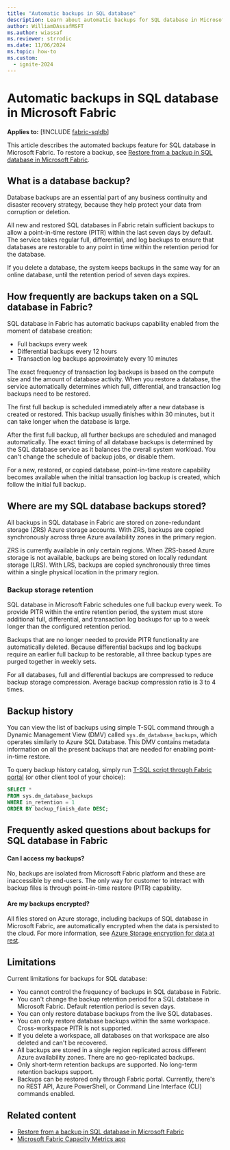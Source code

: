 ```yaml
---
title: "Automatic backups in SQL database"
description: Learn about automatic backups for SQL database in Microsoft Fabric.
author: WilliamDAssafMSFT
ms.author: wiassaf
ms.reviewer: strrodic
ms.date: 11/06/2024
ms.topic: how-to
ms.custom:
  - ignite-2024
---
```

# Automatic backups in SQL database in Microsoft Fabric

**Applies to:** [!INCLUDE [fabric-sqldb](../includes/applies-to-version/fabric-sqldb.md)]

This article describes the automated backups feature for SQL database in Microsoft Fabric. To restore a backup, see [Restore from a backup in SQL database in Microsoft Fabric](restore.md).

## What is a database backup?

Database backups are an essential part of any business continuity and disaster recovery strategy, because they help protect your data from corruption or deletion.  

All new and restored SQL databases in Fabric retain sufficient backups to allow a point-in-time restore (PITR) within the last seven days by default. The service takes regular full, differential, and log backups to ensure that databases are restorable to any point in time within the retention period for the database.

If you delete a database, the system keeps backups in the same way for an online database, until the retention period of seven days expires.  

## How frequently are backups taken on a SQL database in Fabric?

SQL database in Fabric has automatic backups capability enabled from the moment of database creation:

- Full backups every week
- Differential backups every 12 hours
- Transaction log backups approximately every 10 minutes

The exact frequency of transaction log backups is based on the compute size and the amount of database activity. When you restore a database, the service automatically determines which full, differential, and transaction log backups need to be restored.

The first full backup is scheduled immediately after a new database is created or restored. This backup usually finishes within 30 minutes, but it can take longer when the database is large. 

After the first full backup, all further backups are scheduled and managed automatically. The exact timing of all database backups is determined by the SQL database service as it balances the overall system workload. You can't change the schedule of backup jobs, or disable them.

For a new, restored, or copied database, point-in-time restore capability becomes available when the initial transaction log backup is created, which follow the initial full backup.

## Where are my SQL database backups stored?

All backups in SQL database in Fabric are stored on zone-redundant storage (ZRS) Azure storage accounts. With ZRS, backups are copied synchronously across three Azure availability zones in the primary region.

ZRS is currently available in only certain regions. When ZRS-based Azure storage is not available, backups are being stored on locally redundant storage (LRS). With LRS, backups are copied synchronously three times within a single physical location in the primary region.  

### Backup storage retention

SQL database in Microsoft Fabric schedules one full backup every week. To provide PITR within the entire retention period, the system must store additional full, differential, and transaction log backups for up to a week longer than the configured retention period.

Backups that are no longer needed to provide PITR functionality are automatically deleted. Because differential backups and log backups require an earlier full backup to be restorable, all three backup types are purged together in weekly sets.

For all databases, full and differential backups are compressed to reduce backup storage compression. Average backup compression ratio is 3 to 4 times.

## Backup history

You can view the list of backups using simple T-SQL command through a Dynamic Management View (DMV) called `sys.dm_database_backups`, which operates similarly to Azure SQL Database. This DMV contains metadata information on all the present backups that are needed for enabling point-in-time restore.

To query backup history catalog, simply run [T-SQL script through Fabric portal](query-editor.md) (or other client tool of your choice):

```sql
SELECT *
FROM sys.dm_database_backups
WHERE in_retention = 1
ORDER BY backup_finish_date DESC;
```

## Frequently asked questions about backups for SQL database in Fabric

#### Can I access my backups?

No, backups are isolated from Microsoft Fabric platform and these are inaccessible by end-users. The only way for customer to interact with backup files is through point-in-time restore (PITR) capability.

#### Are my backups encrypted?

All files stored on Azure storage, including backups of SQL database in Microsoft Fabric, are automatically encrypted when the data is persisted to the cloud. For more information, see [Azure Storage encryption for data at rest](/azure/storage/common/storage-service-encryption).

## Limitations

Current limitations for backups for SQL database:

- You cannot control the frequency of backups in SQL database in Fabric.
- You can't change the backup retention period for a SQL database in Microsoft Fabric. Default retention period is seven days.
- You can only restore database backups from the live SQL databases.
- You can only restore database backups within the same workspace. Cross-workspace PITR is not supported.
- If you delete a workspace, all databases on that workspace are also deleted and can't be recovered.
- All backups are stored in a single region replicated across different Azure availability zones. There are no geo-replicated backups.
- Only short-term retention backups are supported. No long-term retention backups support.
- Backups can be restored only through Fabric portal. Currently, there's no REST API, Azure PowerShell, or Command Line Interface (CLI) commands enabled.

## Related content

- [Restore from a backup in SQL database in Microsoft Fabric](restore.md)
- [Microsoft Fabric Capacity Metrics app](../../enterprise/metrics-app.md)
